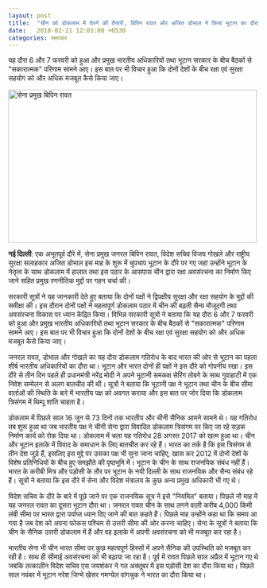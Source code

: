 ```yaml
---
layout: post
title:  "चीन को डोकलाम में घेरने की तैयारी, बिपिन रावत और अजित डोभाल ने किया भूटान का दौरा"
date:   2018-02-21 12:01:00 +0530
categories: समाचार
---
```


यह दौरा 6 और 7 फरवरी को हुआ और प्रमुख भारतीय अधिकारियों तथा भूटान सरकार के बीच बैठकों से "सकारात्मक" परिणाम सामने आए। इस बात पर भी विचार हुआ कि दोनों देशों के बीच रक्षा एवं सुरक्षा सहयोग को और अधिक मजबूत कैसे किया जाए।

<a data-flickr-embed="true"  href="https://www.flickr.com/photos/seemasanghosh/39684069874/in/dateposted-public/" title="सेना प्रमुख बिपिन रावत"><img src="https://farm5.staticflickr.com/4678/39684069874_07bdefcd7f.jpg" width="500" height="308" alt="सेना प्रमुख बिपिन रावत"></a><script async src="//embedr.flickr.com/assets/client-code.js" charset="utf-8"></script>

**नई दिल्ली**: एक अभूतपूर्व दौरे में, सेना प्रमुख जनरल बिपिन रावत, विदेश सचिव विजय गोखले और राष्ट्रीय सुरक्षा सलाहकार अजित डोभाल इस माह के शुरू में चुपचाप भूटान के दौरे पर गए जहां उन्होंने भूटान के नेतृत्व के साथ डोकलाम में हालात तथा इस पठार के आसपास चीन द्वारा रक्षा अवसंरचना का निर्माण किए जाने सहित प्रमुख रणनीतिक मुद्दों पर गहन चर्चा की।

सरकारी सूत्रों ने यह जानकारी देते हुए बताया कि दोनों पक्षों ने द्विपक्षीय सुरक्षा और रक्षा सहयोग के मुद्दों की समीक्षा की। इस दौरान दोनों पक्षों ने महत्वपूर्ण डोकलाम पठार में चीन की बढ़ती सैन्य मौजूदगी तथा अवसंरचना विकास पर ध्यान केंद्रित किया। विभिन्न सरकारी सूत्रों ने बताया कि यह दौरा 6 और 7&nbsp;फरवरी को हुआ और प्रमुख भारतीय अधिकारियों तथा भूटान सरकार के बीच बैठकों से "सकारात्मक" परिणाम सामने आए। इस बात पर भी विचार हुआ कि दोनों देशों के बीच रक्षा एवं सुरक्षा सहयोग को और अधिक मजबूत कैसे किया जाए।

जनरल रावत, डोभाल और गोखले का यह दौरा डोकलाम गतिरोध के बाद भारत की ओर से भूटान का पहला शीर्ष भारतीय अधिकारियों का दौरा था। भूटान और भारत दोनों ही पक्षों ने इस दौरे को गोपनीय रखा। इस दौरे से तीन दिन पहले ही प्रधानमंत्री नरेंद्र मोदी ने अपने भूटानी समकक्ष सेरिंग तोबगे के साथ गुवाहाटी में एक निवेश सम्मेलन से अलग बातचीत की थी। सूत्रों ने बताया कि भूटानी पक्ष ने भूटान तथा चीन के बीच सीमा वार्ताओं की स्थिति के बारे में भारतीय पक्ष को अवगत कराया और इस बात पर जोर दिया कि डोकलाम त्रिसंगम में थिम्पू शांति चाहता है।

डोकलाम में पिछले साल 16&nbsp;जून से 73&nbsp;दिनों तक भारतीय और चीनी सैनिक आमने सामने थे। यह गतिरोध तब शुरू हुआ था जब भारतीय पक्ष ने चीनी सेना द्वारा विवादित डोकलाम त्रिसंगम पर किए जा रहे सड़क निर्माण कार्य को रोक दिया था। डोकलाम में चला यह गतिरोध 28&nbsp;अगस्त&nbsp;2017 को खत्म हुआ था। चीन और भूटान इलाके में विवाद के समाधान के लिए बातचीत कर रहे हैं। भारत का तर्क है कि इस त्रिसंगम से तीन देश जुड़े हैं, इसलिए इस मुद्दे पर उसका पक्ष भी सुना जाना चाहिए, खास कर 2012 में दोनों देशों के विशेष प्रतिनिधियों के बीच हुए समझौते की पृष्ठभूमि में। भूटान के चीन के साथ राजनयिक संबंध नहीं हैं। भारत के करीबी मित्र और पड़ोसी के तौर पर भूटान के नयी दिल्ली के साथ राजनयिक और सैन्य संबंध रहे हैं। सूत्रों ने बताया कि इस दौरे में सेना और विदेश मंत्रालय के कुछ अन्य प्रमुख अधिकारी भी गए थे।

विदेश सचिव के दौरे के बारे में पूछे जाने पर एक राजनयिक सूत्र ने इसे "नियमित" बताया। पिछले नौ माह में यह जनरल रावत का दूसरा भूटान दौरा था। जनरल रावत चीन के साथ लगने वाली करीब 4,000&nbsp;किमी लंबी सीमा पर भारत द्वारा पर्याप्त ध्यान दिए जाने की बात कहते हैं। पिछले माह उन्होंने कहा था कि समय आ गया है जब देश को अपना फोकस पश्चिम से उत्तरी सीमा की ओर करना चाहिए। सेना के सूत्रों ने बताया कि चीन के सैनिक उत्तरी डोकलाम में हैं और वह इलाके में अपनी अवसंरचना को भी मजबूत कर रहा है।

भारतीय सेना भी चीन भारत सीमा पर कुछ महत्वपूर्ण हिस्सों में अपने सैनिक की उपस्थिति को मजबूत कर रही है। साथ ही सीमाई अवसंरचना को भी बढ़ाया जा रहा है। पूर्व में रावत पिछले साल अप्रैल में भूटान गए थे जबकि तत्कालीन विदेश सचिव एस जयशंकर ने गत अक्तूबर में इस पड़ोसी देश का दौरा किया था। पिछले साल नवंबर में भूटान नरेश जिग्मे खेसर नमग्येल वांगचुक ने भारत का दौरा किया था।
